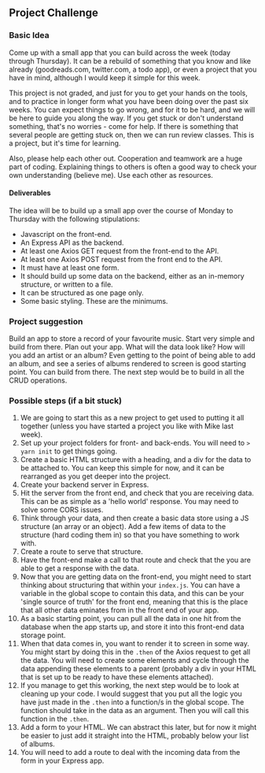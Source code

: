 ## Project Challenge

### Basic Idea
Come up with a small app that you can build across the week (today through Thursday). It can be a rebuild of something that you know and like already (goodreads.com, twitter.com, a todo app), or even a project that you have in mind, although I would keep it simple for this week. 

This project is not graded, and just for you to get your hands on the tools, and to practice in longer form what you have been doing over the past six weeks. You can expect things to go wrong, and for it to be hard, and we will be here to guide you along the way. If you get stuck or don't understand something, that's no worries - come for help. If there is something that several people are getting stuck on, then we can run review classes. This is a project, but it's time for learning.

Also, please help each other out. Cooperation and teamwork are a huge part of coding. Explaining things to others is often a good way to check your own understanding (believe me). Use each other as resources. 

#### Deliverables
The idea will be to build up a small app over the course of Monday to Thursday with the following stipulations:
- Javascript on the front-end.
- An Express API as the backend.
- At least one Axios GET request from the front-end to the API.
- At least one Axios POST request from the front end to the API.
- It must have at least one form.
- It should build up some data on the backend, either as an in-memory structure, or written to a file.
- It can be structured as one page only.
- Some basic styling.
These are the minimums. 

### Project suggestion
Build an app to store a record of your favourite music. Start very simple and build from there. Plan out your app. What will the data look like? How will you add an artist or an album? Even getting to the point of being able to add an album, and see a series of albums rendered to screen is good starting point. You can build from there. The next step would be to build in all the CRUD operations. 

### Possible steps (if a bit stuck)
1. We are going to start this as a new project to get used to putting it all together (unless you have started a project you like with Mike last week).
2. Set up your project folders for front- and back-ends. You will need to `> yarn init` to get things going.
3. Create a basic HTML structure with a heading, and a div for the data to be attached to. You can keep this simple for now, and it can be rearranged as you get deeper into the project. 
4. Create your backend server in Express.
5. Hit the server from the front end, and check that you are receiving data. This can be as simple as a 'hello world' response. You may need to solve some CORS issues. 
6. Think through your data, and then create a basic data store using a JS structure (an array or an object). Add a few items of data to the structure (hard coding them in) so that you have something to work with. 
7. Create a route to serve that structure.
8. Have the front-end make a call to that route and check that the you are able to get a response with the data. 
9. Now that you are getting data on the front-end, you might need to start thinking about structuring that within your `index.js`. You can have a variable in the global scope to contain this data, and this can be your 'single source of truth' for the front end, meaning that this is the place that all other data eminates from in the front end of your app.
10. As a basic starting point, you can pull all the data in one hit from the database when the app starts up, and store it into this front-end data storage point. 
11. When that data comes in, you want to render it to screen in some way. You might start by doing this in the `.then` of the Axios request to get all the data. You will need to create some elements and cycle through the data appending these elements to a parent (probably a div in your HTML that is set up to be ready to have these elements attached).
12. If you manage to get this working, the next step would be to look at cleaning up your code. I would suggest that you put all the logic you have just made in the `.then` into a function/s in the global scope. The function should take in the data as an argument. Then you will call this function in the `.then`. 
13. Add a form to your HTML. We can abstract this later, but for now it might be easier to just add it straight into the HTML, probably below your list of albums.
14. You will need to add a route to deal with the incoming data from the form in your Express app. 
